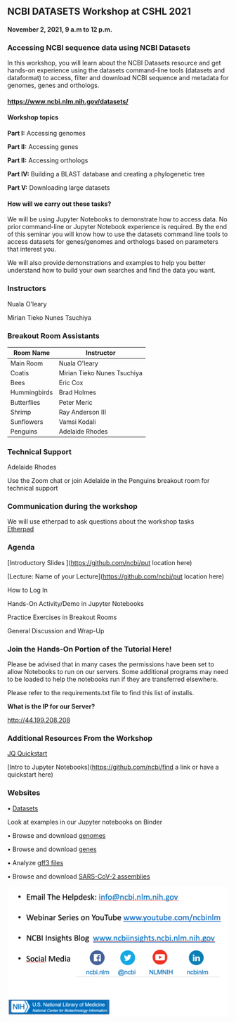 ## NCBI DATASETS Workshop at CSHL 2021

#### November 2, 2021, 9 a.m to 12 p.m.

### Accessing NCBI sequence data using NCBI Datasets

In this workshop, you will learn about the NCBI Datasets resource and get hands-on experience using the datasets command-line tools (datasets and dataformat) to access, filter and download NCBI sequence and metadata for genomes, genes and orthologs.  
#### https://www.ncbi.nlm.nih.gov/datasets/

#### Workshop topics 

**Part I:** Accessing genomes

**Part II:** Accessing genes 

**Part II:** Accessing orthologs

**Part IV:** Building a BLAST database and creating a phylogenetic tree

**Part V:** Downloading large datasets

#### How will we carry out these tasks? 

We will be using Jupyter Notebooks to demonstrate how to access data. No prior command-line or Jupyter Notebook experience is required. By the end of this seminar you will know how to use the datasets command line tools to access datasets for genes/genomes and orthologs based on parameters that interest you. 

We will also provide demonstrations and examples to help you better understand how to build your own searches and find the data you want. 



### Instructors

Nuala O'leary

Mirian Tieko Nunes Tsuchiya

### Breakout Room Assistants

| **Room Name**  | **Instructor** |
| ------------- | ------------- |
| Main Room | Nuala O'leary  |
| Coatis  | Mirian Tieko Nunes Tsuchiya  |
| Bees	| Eric Cox | 
| Hummingbirds	| Brad Holmes |
| Butterflies |	Peter	Meric |
| Shrimp	| Ray	Anderson III |
| Sunflowers | 	Vamsi	Kodali | 
| Penguins |	Adelaide Rhodes | 

### Technical Support

Adelaide Rhodes

Use the Zoom chat or join Adelaide in the Penguins breakout room for technical support

### Communication during the workshop

We will use etherpad to ask questions about the workshop tasks  
[Etherpad ](https://etherpad.wikimedia.org/p/CSHL_Datasets_Workshop_2021)

### Agenda

[Introductory Slides ](https://github.com/ncbi/put location here)

[Lecture: Name of your Lecture](https://github.com/ncbi/put location here)

How to Log In

Hands-On Activity/Demo in Jupyter Notebooks

Practice Exercises in Breakout Rooms

General Discussion and Wrap-Up


### Join the Hands-On Portion of the Tutorial Here!

Please be advised that in many cases the permissions have been set to allow Notebooks to run on our servers. Some additional programs may need to be loaded to help the notebooks run if they are transferred elsewhere. 

Please refer to the requirements.txt file to find this list of installs.

**What is the IP for our Server?**

http://44.199.208.208


### Additional Resources From the Workshop

[JQ Quickstart](https://www.ncbi.nlm.nih.gov/datasets/docs/v1/reference-docs/jq-cheatsheet/)

[Intro to Jupyter Notebooks](https://github.com/ncbi/find a link or have a quickstart here)

### Websites

•	[Datasets](https://www.ncbi.nlm.nih.gov/datasets/)

Look at examples in our Jupyter notebooks on Binder

•	Browse and download [genomes](https://mybinder.org/v2/gh/ncbi/datasets/master?filepath=examples/jupyter/ncbi-datasets-pylib/ncbi-datasets-assembly.ipynb)

•	Browse and download [genes](https://mybinder.org/v2/gh/ncbi/datasets/master?filepath=examples/jupyter/ncbi-datasets-pylib/ncbi-datasets-gene.ipynb)

•	Analyze [gff3 files](https://mybinder.org/v2/gh/ncbi/datasets/master?filepath=examples/jupyter/ncbi-datasets-pylib/ncbi-datasets-gff3.ipynb)

•	Browse and download [SARS-CoV-2 assemblies](https://mybinder.org/v2/gh/ncbi/datasets/master?filepath=examples/jupyter/ncbi-datasets-pylib/ncbi-datasets-virus.ipynb)






![How To Get Help](./how_to_get_help.png)

